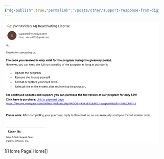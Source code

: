 ```yaml
---
{"dg-publish":true,"permalink":"/posts/other/support-response-from-digiarty/"}
---
```



![digiarty-support-response.png](/img/user/Attachments/digiarty-support-response.png)

[[Home Page\|Home]]